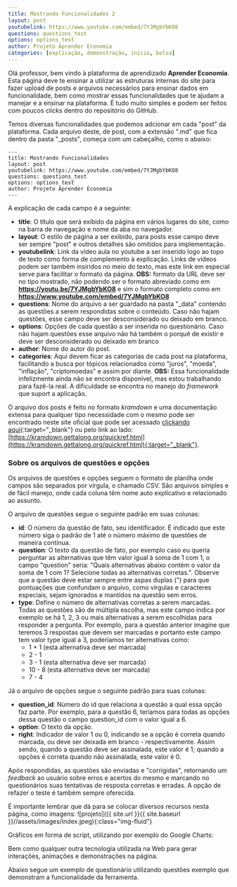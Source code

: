 ```yaml
---
title: Mostrando Funcionalidades 2
layout: post
youtubelink: https://www.youtube.com/embed/7YJMgbYbKO8
questions: questions_test
options: options_test
author: Projeto Aprender Economia
categories: [explicação, demonstração, início, bolsa]
---
```


Olá professor, bem vindo à plataforma de aprendizado **Aprender Economia**. Esta página deve te ensinar a utilizar as estruturas internas do site para fazer upload de posts e arquivos necessários para ensinar dados em funcionalidade, bem como mostrar essas funcionalidades que te ajudam a manejar e a ensinar na plataforma. É tudo muito simples e podem ser feitos com poucos clicks dentro do repositório do GitHub.

Temos diversas funcionalidades que podemos adcionar em cada "post" da plataforma. Cada arquivo deste, de post, com a extensão ".md" que fica dentro da pasta "_posts", começa com um cabeçalho, como o abaixo:

    ---
    title: Mostrando Funcionalidades
    layout: post
    youtubelink: https://www.youtube.com/embed/7YJMgbYbKO8
    questions: questions_test
    options: options_test
    author: Projeto Aprender Economia
    ---

A explicação de cada campo é a seguinte:

+ **title**: O título que será exibido da página em vários lugares do site, como na barra de navegação e nome da aba no navegador.
+ **layout**: O estilo de página a ser exibido, para posts esse campo deve ser sempre "post" e outros detalhes são omitidos para implementação.
+ **youtubelink**: Link da vídeo aula no youtube a ser inserido logo ao topo de texto como forma de complemento à explicação. Links de vídeos podem ser também insiridos no meio do texto, mas este link em especial serve para facilitar o formato da página. **OBS:** formato da URL deve ser no tipo mostrado, não podendo ser o formato abreviado como em **https://youtu.be/7YJMgbYbKO8** e sim o formato completo como em **https://www.youtube.com/embed/7YJMgbYbKO8**
+ **questions**: Nome do arquivo a ser guardado na pasta "_data" contendo as questões a serem respondidas sobre o conteúdo. Caso não hajam questões, esse campo deve ser desconsiderado ou deixado em branco.
+ **options**: Opções de cada questão a ser inserida no questionário. Caso não hajam questões esse arquivo não há também o porquê de existir e deve ser desconsiderado ou deixado em branco
+ **author**: Nome do autor do post.
+ **categories**: Aqui devem ficar as categorias de cada post na plataforma, facilitando a busca por tópicos relacionados como "juros", "moeda", "inflação", "criptomoedas" e assim por diante. **OBS:** Essa funcionalidade infelizmente ainda não se encontra disponível, mas estou trabalhando para fazê-la real. A dificuldade se encontra no manejo do *framework* que suport a aplicação.

O arquivo dos posts é feito no formato *kramdown* e uma documentação extensa para qualquer tipo necessidade com o mesmo pode ser encontrado neste site oficial que pode ser acessado [clickando aqui](https://kramdown.gettalong.org/quickref.html){:target="_blank"} ou pelo link ao lado: [https://kramdown.gettalong.org/quickref.html](https://kramdown.gettalong.org/quickref.html){:target="_blank"}.

### Sobre os arquivos de questões e opções

Os arquivos de questões e opções seguem o formato de planilha onde campos são separados por vírgula, o chamado CSV. São arquivos simples e de fácil manejo, onde cada coluna têm nome auto explicativo e relacionado ao assunto.

O arquivo de questões segue o seguinte padrão em suas colunas:

+ **id**: O número da questão de fato, seu identificador. É indicado que este número siga o padrão de 1 até o número máximo de questões de maneira contínua.
+ **question**: O texto da questão de fato, por exemplo caso eu queria perguntar as alternativas que têm valor igual à soma de 1 com 1, o campo "question" seria: "Quais alternativas abaixo contém o valor da soma de 1 com 1? Selecione todas as alternativas corretas.". Observe que a questão deve estar sempre entre aspas duplas (") para que pontuações que confundam o arquivo, como vírgulas e caracteres especiais, sejam ignorados e mantidos na questão sem erros.
+ **type**: Define o número de alternativas corretas a serem marcadas. Todas as questões são de múltipla escolha, mas este campo indica por exemplo se há 1, 2, 3 ou mais alternativas a serem escolhidas para responder a pergunta. Por exemplo, para a questão anterior imagine que teremos 3 respostas que devem ser marcadas e portanto este campo tem valor type igual a 3, poderíamos ter alternativas como:
    + 1 + 1 (esta alternativa deve ser marcada)
    + 2 - 1
    + 3 - 1 (esta alternativa deve ser marcada)
    + 10 - 8 (esta alternativa deve ser marcada)
    + 7 - 4

Já o arquivo de opções segue o seguinte padrão para suas colunas:

+ **question_id**: Número do id que relaciona a questão a qual essa opção faz parte. Por exemplo, para a questão 6, teríamos para todas as opções dessa questão o campo question_id com o valor igual a 6.
+ **option**: O texto da opção.
+ **right**: Indicador de valor 1 ou 0, indicando se a opção é correta quando marcada, ou deve ser deixada em branco - respectivamente. Assim sendo, quando a questão deve ser assinalada, este valor é 1; quando a opções é correta quando não assinalada, este valor é 0.

Após respondidas, as questões são enviadas e "corrigidas", retornando um *feedback* ao usuário sobre erros e acertos do mesmo e marcando no questionários suas tentativas de resposta corretas e erradas. A opção de refazer o teste é também sempre oferecida.

É importante lembrar que dá para se colocar diversos recursos nesta página, como imagens:
![projeto]({{ site.url }}{{ site.baseurl }}//assets/images/index.jpeg){:class="img-fluid"}


Gráficos em forma de script, utilizando por exemplo do Google Charts:

<script type="text/javascript">
      google.charts.load('current', {'packages':['line']});
      google.charts.setOnLoadCallback(drawChart);

    function drawChart() {

      var data = new google.visualization.DataTable();
      data.addColumn('number', 'Day');
      data.addColumn('number', 'Guardians of the Galaxy');
      data.addColumn('number', 'The Avengers');
      data.addColumn('number', 'Transformers: Age of Extinction');

      data.addRows([
        [1,  37.8, 80.8, 41.8],
        [2,  30.9, 69.5, 32.4],
        [3,  25.4,   57, 25.7],
        [4,  11.7, 18.8, 10.5],
        [5,  11.9, 17.6, 10.4],
        [6,   8.8, 13.6,  7.7],
        [7,   7.6, 12.3,  9.6],
        [8,  12.3, 29.2, 10.6],
        [9,  16.9, 42.9, 14.8],
        [10, 12.8, 30.9, 11.6],
        [11,  5.3,  7.9,  4.7],
        [12,  6.6,  8.4,  5.2],
        [13,  4.8,  6.3,  3.6],
        [14,  4.2,  6.2,  3.4]
      ]);

      var options = {
        chart: {
          title: 'Box Office Earnings in First Two Weeks of Opening',
          subtitle: 'in millions of dollars (USD) \n Exemplo Utilizado no Site do projeto Aprender Economia'
        },
        // width: 900,
        // height: 500,
        axes: {
          x: {
            0: {side: 'top'}
          }
        }
      };

      var chart = new google.charts.Line(document.getElementById('line_top_x'));

      chart.draw(data, google.charts.Line.convertOptions(options));
    }
</script>
<div class="chart" id="line_top_x"></div>
<script>$(window).resize(() => drawChart());</script>
Bem como qualquer outra tecnologia utilizada na Web para gerar interações, animações e demonstrações na página.

Abaixo segue um exemplo de questionário utilizando questões exemplo que demonstram a funcionalidade da ferramenta.